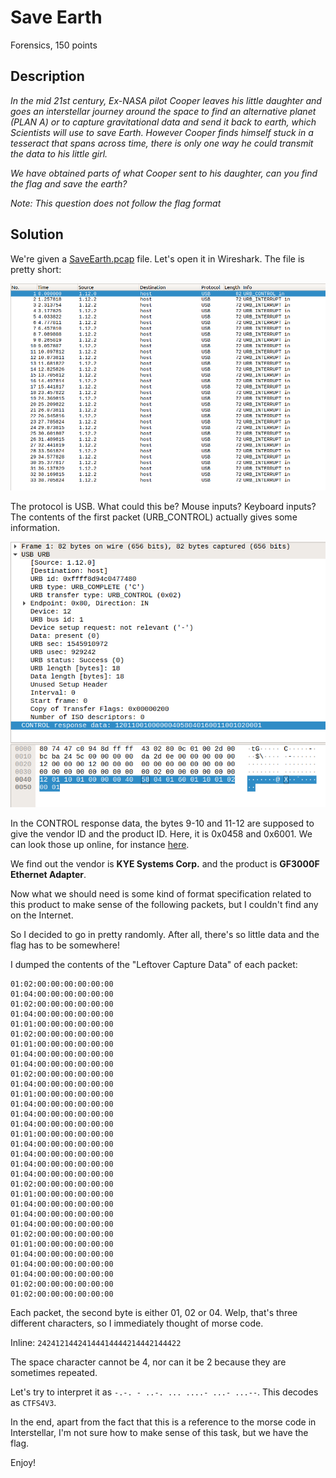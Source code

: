 # Save Earth

Forensics, 150 points

## Description

_In the mid 21st century, Ex-NASA pilot Cooper leaves his little daughter and goes an interstellar journey around the space to find an alternative planet \(PLAN A\) or to capture gravitational data and send it back to earth, which Scientists will use to save Earth. However Cooper finds himself stuck in a tesseract that spans across time, there is only one way he could transmit the data to his little girl._

_We have obtained parts of what Cooper sent to his daughter, can you find the flag and save the earth?_

_Note: This question does not follow the flag format_

## Solution

We're given a [SaveEarth.pcap](https://github.com/face0xff/ctf/tree/904b614bba1214cc8a99299c8845627caed497e1/2019/Pragyan_CTF/Save_Earth/SaveEarth.pcap) file. Let's open it in Wireshark. The file is pretty short:

![](../../.gitbook/assets/saveearth1.png)

The protocol is USB. What could this be? Mouse inputs? Keyboard inputs? The contents of the first packet \(URB\_CONTROL\) actually gives some information.

![](../../.gitbook/assets/saveearth2.png)

In the CONTROL response data, the bytes 9-10 and 11-12 are supposed to give the vendor ID and the product ID. Here, it is 0x0458 and 0x6001. We can look those up online, for instance [here](http://www.linux-usb.org/usb.ids).

We find out the vendor is **KYE Systems Corp.** and the product is **GF3000F Ethernet Adapter**.

Now what we should need is some kind of format specification related to this product to make sense of the following packets, but I couldn't find any on the Internet.

So I decided to go in pretty randomly. After all, there's so little data and the flag has to be somewhere!

I dumped the contents of the "Leftover Capture Data" of each packet:

```text
01:02:00:00:00:00:00:00
01:04:00:00:00:00:00:00
01:02:00:00:00:00:00:00
01:04:00:00:00:00:00:00
01:01:00:00:00:00:00:00
01:02:00:00:00:00:00:00
01:01:00:00:00:00:00:00
01:04:00:00:00:00:00:00
01:04:00:00:00:00:00:00
01:02:00:00:00:00:00:00
01:04:00:00:00:00:00:00
01:01:00:00:00:00:00:00
01:04:00:00:00:00:00:00
01:04:00:00:00:00:00:00
01:04:00:00:00:00:00:00
01:01:00:00:00:00:00:00
01:04:00:00:00:00:00:00
01:04:00:00:00:00:00:00
01:04:00:00:00:00:00:00
01:04:00:00:00:00:00:00
01:02:00:00:00:00:00:00
01:01:00:00:00:00:00:00
01:04:00:00:00:00:00:00
01:04:00:00:00:00:00:00
01:04:00:00:00:00:00:00
01:02:00:00:00:00:00:00
01:01:00:00:00:00:00:00
01:04:00:00:00:00:00:00
01:04:00:00:00:00:00:00
01:04:00:00:00:00:00:00
01:02:00:00:00:00:00:00
01:02:00:00:00:00:00:00
```

Each packet, the second byte is either 01, 02 or 04. Welp, that's three different characters, so I immediately thought of morse code.

Inline: `24241214424144414444214442144422`

The space character cannot be 4, nor can it be 2 because they are sometimes repeated.

Let's try to interpret it as `-.-. - ..-. ... ....- ...- ...--`. This decodes as `CTFS4V3`.

In the end, apart from the fact that this is a reference to the morse code in Interstellar, I'm not sure how to make sense of this task, but we have the flag.

Enjoy!

